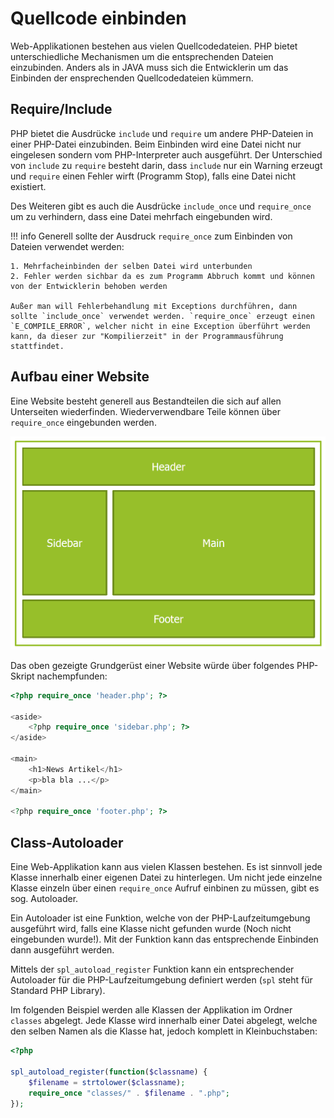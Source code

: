 # Quellcode einbinden

Web-Applikationen bestehen aus vielen Quellcodedateien. PHP bietet unterschiedliche Mechanismen um die entsprechenden Dateien einzubinden. Anders als in JAVA muss sich die Entwicklerin um das Einbinden der ensprechenden Quellcodedateien kümmern.

## Require/Include

PHP bietet die Ausdrücke `include` und `require` um andere PHP-Dateien in einer PHP-Datei einzubinden. Beim Einbinden wird eine Datei nicht nur eingelesen sondern vom PHP-Interpreter auch ausgeführt. Der Unterschied von `include` zu `require` besteht darin, dass `include` nur ein Warning erzeugt und `require` einen Fehler wirft (Programm Stop), falls eine Datei nicht existiert.

Des Weiteren gibt es auch die Ausdrücke `include_once` und `require_once` um zu verhindern, dass eine Datei mehrfach eingebunden wird.

!!! info
    Generell sollte der Ausdruck `require_once` zum Einbinden von Dateien verwendet werden:
    
    1. Mehrfacheinbinden der selben Datei wird unterbunden
    2. Fehler werden sichbar da es zum Programm Abbruch kommt und können von der Entwicklerin behoben werden

    Außer man will Fehlerbehandlung mit Exceptions durchführen, dann sollte `include_once` verwendet werden. `require_once` erzeugt einen `E_COMPILE_ERROR`, welcher nicht in eine Exception überführt werden kann, da dieser zur "Kompilierzeit" in der Programmausführung stattfindet.

## Aufbau einer Website

Eine Website besteht generell aus Bestandteilen die sich auf allen Unterseiten wiederfinden. Wiederverwendbare Teile können über `require_once` eingebunden werden.

![Grundgerüst einer Website](images/09_01.png "Grundgerüst einer Website")

Das oben gezeigte Grundgerüst einer Website würde über folgendes PHP-Skript nachempfunden:

```php
<?php require_once 'header.php'; ?>

<aside>
    <?php require_once 'sidebar.php'; ?>
</aside>

<main>
    <h1>News Artikel</h1>
    <p>bla bla ...</p>
</main>

<?php require_once 'footer.php'; ?>
```

## Class-Autoloader

Eine Web-Applikation kann aus vielen Klassen bestehen. Es ist sinnvoll jede Klasse innerhalb einer eigenen Datei zu hinterlegen. Um nicht jede einzelne Klasse einzeln über einen `require_once` Aufruf einbinen zu müssen, gibt es sog. Autoloader.

Ein Autoloader ist eine Funktion, welche von der PHP-Laufzeitumgebung ausgeführt wird, falls eine Klasse nicht gefunden wurde (Noch nicht eingebunden wurde!). Mit der Funktion kann das entsprechende Einbinden dann ausgeführt werden.

Mittels der `spl_autoload_register` Funktion kann ein entsprechender Autoloader für die PHP-Laufzeitumgebung definiert werden (`spl` steht für Standard PHP Library).

Im folgenden Beispiel werden alle Klassen der Applikation im Ordner `classes` abgelegt. Jede Klasse wird innerhalb einer Datei abgelegt, welche den selben Namen als die Klasse hat, jedoch komplett in Kleinbuchstaben:

```php
<?php

spl_autoload_register(function($classname) {
    $filename = strtolower($classname);
    require_once "classes/" . $filename . ".php";
});
```
